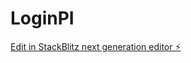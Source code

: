 # LoginPI

[Edit in StackBlitz next generation editor ⚡️](https://stackblitz.com/~/github.com/ajlima12/LoginPI)